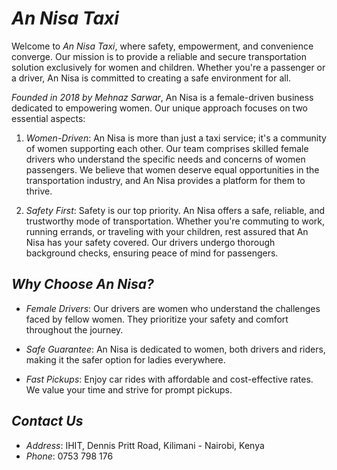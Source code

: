 # *An Nisa Taxi*

Welcome to *An Nisa Taxi*, where safety, empowerment, and convenience converge. Our mission is to provide a reliable and secure transportation solution exclusively for women and children. Whether you're a passenger or a driver, An Nisa is committed to creating a safe environment for all.


*Founded in 2018 by Mehnaz Sarwar*, An Nisa is a female-driven business dedicated to empowering women. Our unique approach focuses on two essential aspects:

1. *Women-Driven*: An Nisa is more than just a taxi service; it's a community of women supporting each other. Our team comprises skilled female drivers who understand the specific needs and concerns of women passengers. We believe that women deserve equal opportunities in the transportation industry, and An Nisa provides a platform for them to thrive.

2. *Safety First*: Safety is our top priority. An Nisa offers a safe, reliable, and trustworthy mode of transportation. Whether you're commuting to work, running errands, or traveling with your children, rest assured that An Nisa has your safety covered. Our drivers undergo thorough background checks, ensuring peace of mind for passengers.

## *Why Choose An Nisa?*

- *Female Drivers*: Our drivers are women who understand the challenges faced by fellow women. They prioritize your safety and comfort throughout the journey.

- *Safe Guarantee*: An Nisa is dedicated to women, both drivers and riders, making it the safer option for ladies everywhere.

- *Fast Pickups*: Enjoy car rides with affordable and cost-effective rates. We value your time and strive for prompt pickups.

## *Contact Us*

- *Address*: IHIT, Dennis Pritt Road, Kilimani - Nairobi, Kenya
- *Phone*: 0753 798 176
